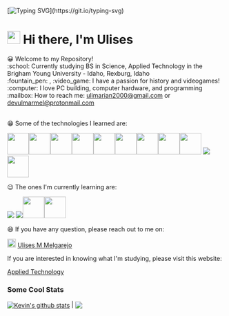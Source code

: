 [![Typing SVG](https://readme-typing-svg.herokuapp.com?font=Courier+new&color=%23808080&size=40&width=800&duration=6969&lines=Welcome+to+my+profile!)](https://git.io/typing-svg)
# <img src="https://raw.githubusercontent.com/iampavangandhi/iampavangandhi/master/gifs/Hi.gif" width="30px"> Hi there, I'm Ulises
<link rel="stylesheet" href="https://cdn.jsdelivr.net/gh/devicons/devicon@v2.14.0/devicon.min.css">
<p>
😀 Welcome to my Repository!<br>
:school: Currently studying BS in Science, Applied Technology in the Brigham Young University - Idaho, Rexburg, Idaho</br>
:fountain_pen: , :video_game: I have a passion for history and videogames!</br>
:computer: I love PC building, computer hardware, and programming</br>
:mailbox: How to reach me: <a href="mailto:ulimarian@gmail.com">ulimarian2000@gmail.com</a> or <a href="mailto:ulimarian@gmail.com">devulmarmel@protonmail.com</a><br><br>

😁 Some of the technologies I learned are: 
  
  <img src="https://cdn.jsdelivr.net/gh/devicons/devicon/icons/python/python-original-wordmark.svg" width="50px" /><img src="https://cdn.jsdelivr.net/gh/devicons/devicon/icons/javascript/javascript-original.svg" width="50px" /><img src="https://cdn.jsdelivr.net/gh/devicons/devicon/icons/html5/html5-original-wordmark.svg" width="50px" /><img src="https://cdn.jsdelivr.net/gh/devicons/devicon/icons/css3/css3-original-wordmark.svg" width="50px"><img src="https://cdn.jsdelivr.net/gh/devicons/devicon/icons/mysql/mysql-original-wordmark.svg" width="50px" /><img src="https://cdn.jsdelivr.net/gh/devicons/devicon/icons/java/java-original-wordmark.svg" width="50px"><img src="https://cdn.jsdelivr.net/gh/devicons/devicon/icons/linux/linux-original.svg" width="50px"/><img src="https://cdn.jsdelivr.net/gh/devicons/devicon/icons/windows8/windows8-original.svg" width="50px"/><img src="https://cdn.jsdelivr.net/gh/devicons/devicon/icons/sass/sass-original.svg" width="50px"/>
<img src="https://icongr.am/devicon/git-original.svg?size=50&color=currentColor"/>
  <img src="https://cdn.jsdelivr.net/gh/devicons/devicon/icons/bootstrap/bootstrap-plain-wordmark.svg" width="50px"/>

😉 The ones I'm currently learning are:
  
<img src="https://icongr.am/devicon/angularjs-original.svg?size=50&color=currentColor"/> <img src="https://icongr.am/devicon/csharp-original.svg?size=50&color=currentColor"/><img src="https://cdn.jsdelivr.net/gh/devicons/devicon/icons/typescript/typescript-original.svg" width="50px"/><img src="https://raw.githubusercontent.com/yurijserrano/Github-Profile-Readme-Logos/master/programming%20languages/php.png" width="50px"/>

          
  
😄 If you have any question, please reach out to me on:
  
  <img src="https://cdn.jsdelivr.net/gh/devicons/devicon/icons/linkedin/linkedin-original.svg" width="20px"/> <a href="https://www.linkedin.com/in/ulises-mariano-melgarejo/">Ulises M Melgarejo</a>

</p>

If you are interested in knowing what I'm studying, please visit this website:

<a href="https://www.byupathway.org/bachelors-degree/applied-technology#:~:text=The%20bachelor%E2%80%99s%20degree%20in%20applied%20technology%20helps%20students,with%20support%20and%20resources%20coming%20from%20BYU-Pathway%20Worldwide.%3Cbr%3E">Applied Technology</a>

<h3>Some Cool Stats</h3>
 <a href="https://github.com/anuraghazra/github-readme-stats"><img align="center" src="https://github-readme-stats.vercel.app/api?username=nemo3003&theme=github_dark&hide=contribs,issues&show_icons=true&hide_border=true" alt="Kevin's github stats" /></a> | <a href="https://github.com/anuraghazra/github-readme-stats"><img align="center" src="https://github-readme-stats.vercel.app/api/top-langs/?username=nemo3003&theme=github_dark&layout=compact&hide_border=true" /></a> 


